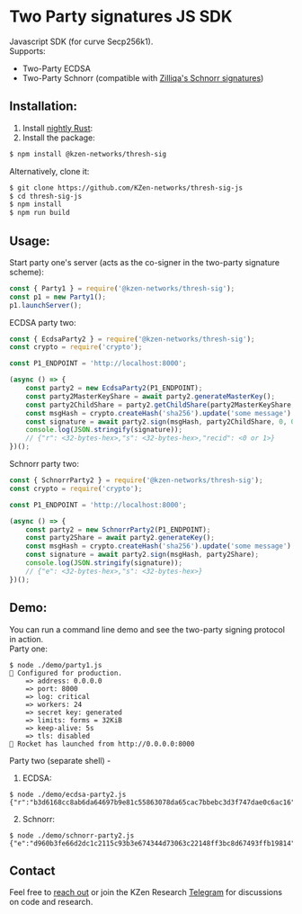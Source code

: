 Two Party signatures JS SDK 
=====================================
Javascript SDK (for curve Secp256k1).<br>
Supports:
* Two-Party ECDSA
* Two-Party Schnorr (compatible with [Zilliqa's Schnorr signatures](https://github.com/Zilliqa/Zilliqa-JavaScript-Library/tree/dev/packages/zilliqa-js-crypto))

## Installation:
1. Install [nightly Rust](https://github.com/rust-lang/rustup.rs#installation):
2. Install the package:
```bash
$ npm install @kzen-networks/thresh-sig
```
Alternatively, clone it:
```bash
$ git clone https://github.com/KZen-networks/thresh-sig-js
$ cd thresh-sig-js
$ npm install
$ npm run build
```

## Usage:

Start party one's server 
(acts as the co-signer in the two-party signature scheme):
```js
const { Party1 } = require('@kzen-networks/thresh-sig');
const p1 = new Party1();
p1.launchServer();
```
ECDSA party two:
```js
const { EcdsaParty2 } = require('@kzen-networks/thresh-sig');
const crypto = require('crypto');

const P1_ENDPOINT = 'http://localhost:8000';

(async () => {
    const party2 = new EcdsaParty2(P1_ENDPOINT);
    const party2MasterKeyShare = await party2.generateMasterKey();
    const party2ChildShare = party2.getChildShare(party2MasterKeyShare, 0, 0);
    const msgHash = crypto.createHash('sha256').update('some message').digest();
    const signature = await party2.sign(msgHash, party2ChildShare, 0, 0);
    console.log(JSON.stringify(signature));
    // {"r": <32-bytes-hex>,"s": <32-bytes-hex>,"recid": <0 or 1>}
})();
```

Schnorr party two:
```js
const { SchnorrParty2 } = require('@kzen-networks/thresh-sig');
const crypto = require('crypto');

const P1_ENDPOINT = 'http://localhost:8000';

(async () => {
    const party2 = new SchnorrParty2(P1_ENDPOINT);
    const party2Share = await party2.generateKey();
    const msgHash = crypto.createHash('sha256').update('some message').digest();
    const signature = await party2.sign(msgHash, party2Share);
    console.log(JSON.stringify(signature));
    // {"e": <32-bytes-hex>,"s": <32-bytes-hex>}
})();
```

## Demo:

You can run a command line demo and see the two-party signing protocol in action. <br>
Party one:
```
$ node ./demo/party1.js
🔧 Configured for production.
    => address: 0.0.0.0
    => port: 8000
    => log: critical
    => workers: 24
    => secret key: generated
    => limits: forms = 32KiB
    => keep-alive: 5s
    => tls: disabled
🚀 Rocket has launched from http://0.0.0.0:8000
```
Party two (separate shell) - 
1. ECDSA:
```
$ node ./demo/ecdsa-party2.js
{"r":"b3d6168cc8ab6da64697b9e81c55863078da65cac7bbebc3d3f747dae0c6ac16","s":"449052412e20e510f8d4e31d721b3ef42199a9886a58a058c42d142b5850a177","recid":0}
```
2. Schnorr:
```
$ node ./demo/schnorr-party2.js
{"e":"d960b3fe66d2dc1c2115c93b3e674344d73063c22148ff3bc8d67493ffb19814","s":"ed2ecaa8882ccaac946bf951835033d4326aaff2e1e466ecf1fdda32a6fc762b"}
```

## Contact
Feel free to [reach out](mailto:github@kzencorp.com) or join the KZen Research [Telegram]( https://t.me/kzen_research) for discussions on code and research.
